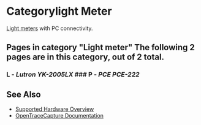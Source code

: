 # Categorylight Meter
[Light meters](https://en.wikipedia.org/wiki/Light_meter) with PC connectivity.
## Pages in category "Light meter" The following 2 pages are in this category, out of 2 total.
### L \- *Lutron YK-2005LX* ### P \- *PCE PCE-222*
## See Also
- [Supported Hardware Overview](../supported-hardware.md)
- [OpenTraceCapture Documentation](../../opentracecapture/overview.md)
